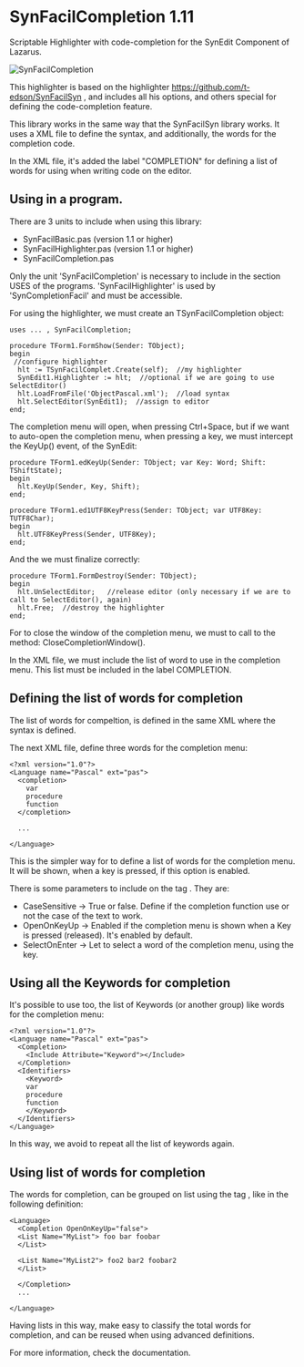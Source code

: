 SynFacilCompletion 1.11
=======================

Scriptable Highlighter with code-completion for the SynEdit Component of Lazarus. 

![SynFacilCompletion](http://blog.pucp.edu.pe/blog/tito/wp-content/uploads/sites/610/2014/09/synfacilcomplet1.png "Título de la imagen")

This highlighter is based on the highlighter https://github.com/t-edson/SynFacilSyn , and includes all his options, and others special for defining the code-completion feature.

This library works in the same way that the SynFacilSyn library works. It uses a XML file to define the syntax, and additionally, the words for the completion code.
 
In the XML file, it's added the label "COMPLETION" for defining a list of words for using when writing code on the editor.

## Using in a program.

There are 3 units to include when using this library:

* SynFacilBasic.pas  (version 1.1 or higher)
* SynFacilHighlighter.pas  (version 1.1 or higher)
* SynFacilCompletion.pas

Only the unit 'SynFacilCompletion' is necessary to include in the section USES of the programs. 'SynFacilHighlighter' is used by 'SynCompletionFacil' and must be accessible.

For using the highlighter, we must create an TSynFacilCompletion object: 

```
uses ... , SynFacilCompletion;

procedure TForm1.FormShow(Sender: TObject);
begin
 //configure highlighter
  hlt := TSynFacilComplet.Create(self);  //my highlighter
  SynEdit1.Highlighter := hlt;  //optional if we are going to use SelectEditor()
  hlt.LoadFromFile('ObjectPascal.xml');  //load syntax
  hlt.SelectEditor(SynEdit1);  //assign to editor
end;
```

The completion menu will open, when pressing Ctrl+Space, but if we want to auto-open the completion menu, when pressing a key, we must intercept the KeyUp() event, of the SynEdit:

```
procedure TForm1.edKeyUp(Sender: TObject; var Key: Word; Shift: TShiftState);
begin
  hlt.KeyUp(Sender, Key, Shift);
end;

procedure TForm1.ed1UTF8KeyPress(Sender: TObject; var UTF8Key: TUTF8Char);
begin
  hlt.UTF8KeyPress(Sender, UTF8Key);
end;
```

And the we must finalize correctly:

```
procedure TForm1.FormDestroy(Sender: TObject);
begin
  hlt.UnSelectEditor;   //release editor (only necessary if we are to call to SelectEditor(), again)
  hlt.Free;  //destroy the highlighter
end;
```

For to close the window of the completion menu, we must to call to the method:  CloseCompletionWindow().

In the XML file, we must include the list of word to use in the completion menu. This list must be included in the label COMPLETION. 

## Defining the list of words for completion

The list of words for compeltion, is defined in the same XML where the syntax is defined.

The next XML file, define three words for the completion menu:

```
<?xml version="1.0"?>
<Language name="Pascal" ext="pas">
  <completion>
    var
    procedure
    function 
  </completion>
  
  ...
  
</Language>
```
This is the simpler way for to define a list of words for the completion menu. It will be shown, when a key is pressed, if this option is enabled.

There is some parameters to include on the tag <Completion>. They are:

* CaseSensitive -> True or false. Define if the completion function use or not the case of the text to work.
* OpenOnKeyUp -> Enabled if the completion menu is shown when a Key is pressed (released). It's enabled by default.
* SelectOnEnter -> Let to select a word of the completion menu, using the <enter> key.


## Using all the Keywords for completion

It's possible to use too, the list of Keywords (or another group) like words for the completion menu:

```
<?xml version="1.0"?>
<Language name="Pascal" ext="pas">
  <Completion> 
    <Include Attribute="Keyword"></Include>
  </Completion>
  <Identifiers>
    <Keyword>
    var
    procedure
    function 
    </Keyword>
  </Identifiers>
</Language>
```

In this way, we avoid to repeat all the list of keywords again.

## Using list of words for completion

The words for completion, can be grouped on list using the tag <LIST>, like in the following definition:

```
<Language>
  <Completion OpenOnKeyUp="false">
  <List Name="MyList"> foo bar foobar
  </List>

  <List Name="MyList2"> foo2 bar2 foobar2
  </List>

  </Completion>
  ...
  
</Language>
```

Having lists in this way, make easy to classify the total words for completion, and can be reused when using advanced definitions.


For more information, check the documentation.

